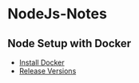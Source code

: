 # NodeJs-Notes

## Node Setup with Docker
- [Install Docker](https://docs.docker.com/desktop/install/windows-install/)
- [Release Versions](https://docs.docker.com/desktop/release-notes/)
